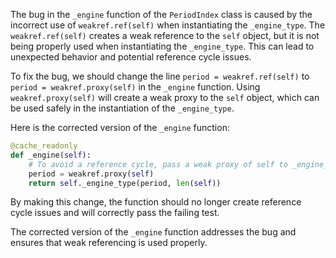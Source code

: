 The bug in the `_engine` function of the `PeriodIndex` class is caused by the incorrect use of `weakref.ref(self)` when instantiating the `_engine_type`. The `weakref.ref(self)` creates a weak reference to the `self` object, but it is not being properly used when instantiating the `_engine_type`. This can lead to unexpected behavior and potential reference cycle issues.

To fix the bug, we should change the line `period = weakref.ref(self)` to `period = weakref.proxy(self)` in the `_engine` function. Using `weakref.proxy(self)` will create a weak proxy to the `self` object, which can be used safely in the instantiation of the `_engine_type`.

Here is the corrected version of the `_engine` function:
```python
@cache_readonly
def _engine(self):
    # To avoid a reference cycle, pass a weak proxy of self to _engine_type.
    period = weakref.proxy(self)
    return self._engine_type(period, len(self))
```
By making this change, the function should no longer create reference cycle issues and will correctly pass the failing test.

The corrected version of the `_engine` function addresses the bug and ensures that weak referencing is used properly.